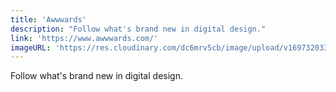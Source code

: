 ```yaml
---
title: 'Awwwards'
description: "Follow what's brand new in digital design."
link: 'https://www.awwwards.com/'
imageURL: 'https://res.cloudinary.com/dc6mrv5cb/image/upload/v1697320337/personal-resources/ideas/www.awwwards.com__sl3mwe.png'
---
```

Follow what's brand new in digital design.